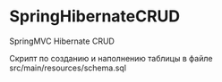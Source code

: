# SpringHibernateCRUD
SpringMVC Hibernate CRUD

Скрипт по созданию и наполнению таблицы в файле src/main/resources/schema.sql
